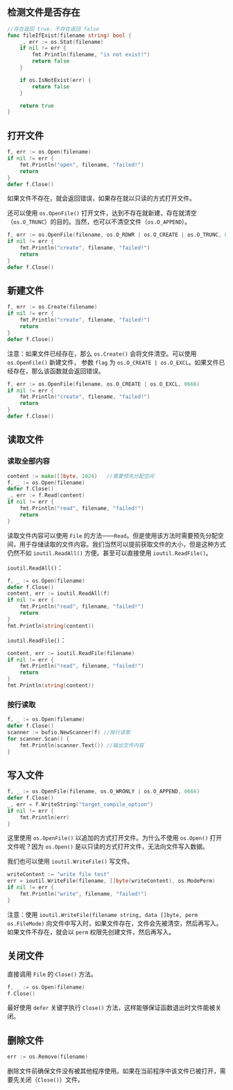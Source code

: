 
## 检测文件是否存在

```go
//存在返回 true，不存在返回 false
func fileIfExist(filename string) bool {
    _, err := os.Stat(filename)
    if nil != err {
        fmt.Println(filename, "is not exist!")
        return false
    }

    if os.IsNotExist(err) {
        return false
    }

    return true
}
```

## 打开文件

```go
f, err := os.Open(filename)
if nil != err {
    fmt.Println("open", filename, "failed!")
    return
}
defer f.Close()
```

如果文件不存在，就会返回错误，如果存在就以只读的方式打开文件。

还可以使用 `os.OpenFile()` 打开文件，达到不存在就新建，存在就清空（`os.O_TRUNC`）的目的。当然，也可以不清空文件（`os.O_APPEND`）。

```go
f, err := os.OpenFile(filename, os.O_RDWR | os.O_CREATE | os.O_TRUNC, 0666)
if nil != err {
    fmt.Println("create", filename, "failed!")    
    return
}
defer f.Close()
```

## 新建文件

```go
f, err := os.Create(filename)
if nil != err {
    fmt.Println("create", filename, "failed!")
    return
}
defer f.Close()
```

注意：如果文件已经存在，那么 `os.Create()` 会将文件清空。可以使用 `os.OpenFile()` 新建文件， 参数 `flag` 为 `os.O_CREATE | os.O_EXCL`。如果文件已经存在，那么该函数就会返回错误。

```go
f, err := os.OpenFile(filename, os.O_CREATE | os.O_EXCL, 0666)
if nil != err {
    fmt.Println("create", filename, "failed!")    
    return
}
defer f.Close()
```

## 读取文件

### 读取全部内容

```go
content := make([]byte, 1024)   //需要预先分配空间
f, _ := os.Open(filename)
defer f.Close()
_, err := f.Read(content)
if nil != err {
    fmt.Println("read", filename, "failed!")
    return
}
```

读取文件内容可以使用 `File` 的方法——`Read`。但是使用该方法时需要预先分配空间，用于存储读取的文件内容。我们当然可以提前获取文件的大小，但是这种方式仍然不如 `ioutil.ReadAll()` 方便。甚至可以直接使用 `ioutil.ReadFile()`。

`ioutil.ReadAll()`：

```go
f, _ := os.Open(filename)
defer f.Close()
content, err := ioutil.ReadAll(f)
if nil != err {
    fmt.Println("read", filename, "failed!")
    return
}
fmt.Println(string(content))
```

`ioutil.ReadFile()`：

```go
content, err := ioutil.ReadFile(filename)
if nil != err {
    fmt.Println("read", filename, "failed!")
    return
}
fmt.Println(string(content))
```

### 按行读取

```go
f, _ := os.Open(filename)
defer f.Close()
scanner := bufio.NewScanner(f) //按行读取
for scanner.Scan() {
    fmt.Println(scanner.Text()) //输出文件内容
}
```

## 写入文件

```go
f, _ := os.OpenFile(filename, os.O_WRONLY | os.O_APPEND, 0666)
defer f.Close()
_, err = f.WriteString("target_compile_option")
if nil != err {
    fmt.Println(err)
}
```

这里使用 `os.OpenFile()` 以追加的方式打开文件。为什么不使用 `os.Open()` 打开文件呢？因为 `os.Open()` 是以只读的方式打开文件，无法向文件写入数据。

我们也可以使用 `ioutil.WriteFile()` 写文件。

```go
writeContent := "write file test"
err = ioutil.WriteFile(filename, []byte(writeContent), os.ModePerm)
if nil != err {
    fmt.Println("write", filename, "failed!")
}
```

注意：使用 `ioutil.WriteFile(filename string, data []byte, perm os.FileMode)` 向文件中写入时，如果文件存在，文件会先被清空，然后再写入。如果文件不存在，就会以 `perm` 权限先创建文件，然后再写入。

## 关闭文件

直接调用 `File` 的 `Close()` 方法。

```go
f, _ := os.Open(filename)
f.Close()
```

最好使用 `defer` 关键字执行 `Close()` 方法，这样能够保证函数退出时文件能被关闭。

## 删除文件

```go
err := os.Remove(filename)
```

删除文件前确保文件没有被其他程序使用。如果在当前程序中该文件已被打开，需要先关闭（`Close()`）文件。
